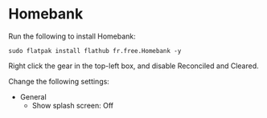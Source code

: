 # Homebank

Run the following to install Homebank:

```
sudo flatpak install flathub fr.free.Homebank -y
```

Right click the gear in the top-left box, and disable Reconciled and Cleared.

Change the following settings:

- General
  - Show splash screen: Off
